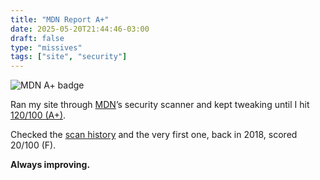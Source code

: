 ```yaml
---
title: "MDN Report A+"
date: 2025-05-20T21:44:46-03:00
draft: false
type: "missives"
tags: ["site", "security"]
---
```


![MDN A+ badge](/missives/images/badge-aplus.png)

Ran my site through [MDN](https://developer.mozilla.org/en-US/)’s security scanner and kept tweaking until I hit [120/100 (A+)](https://developer.mozilla.org/en-US/observatory/analyze?host=adlermedrado.com.br).

Checked the [scan history](https://developer.mozilla.org/en-US/observatory/analyze?host=adlermedrado.com.br#history) and the very first one, back in 2018, scored 20/100 (F).

**Always improving.**